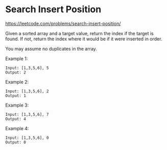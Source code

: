 # Search Insert Position

https://leetcode.com/problems/search-insert-position/

Given a sorted array and a target value, return the index if the target is found. If not, return the index where it would be if it were inserted in order.

You may assume no duplicates in the array.

Example 1:
```
Input: [1,3,5,6], 5
Output: 2
```
Example 2:
```
Input: [1,3,5,6], 2
Output: 1
```
Example 3:
```
Input: [1,3,5,6], 7
Output: 4
```
Example 4:
```
Input: [1,3,5,6], 0
Output: 0
```